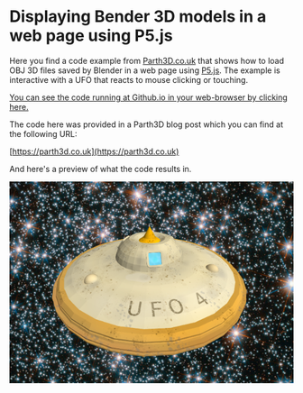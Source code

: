 # Displaying Bender 3D models in a web page using P5.js

Here you find a code example from [Parth3D.co.uk](https://parth3d.co.uk/) that shows how to load OBJ 3D files saved by Blender in a web page using [P5.js](https://p5js.org). The example is interactive with a UFO that reacts to mouse clicking or touching.

[You can see the code running at Github.io in your web-browser by clicking here.](https://drandrewthomas.github.io/Parth3D-experiments/ufo_3d_p5js/)

The code here was provided in a Parth3D blog post which you can find at the following URL:

[https://parth3d.co.uk](https://parth3d.co.uk)

And here's a preview of what the code results in.

![The output of the web code](./ufo_p5js.png)
